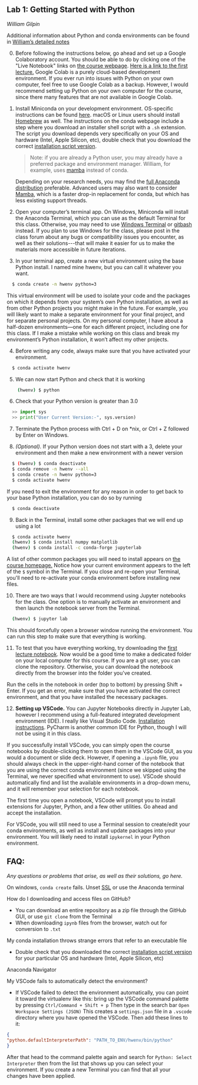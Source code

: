 ## Lab 1: Getting Started with Python
*William Gilpin*

Additional information about Python and conda environments can be found in [William’s detailed notes](http://www.wgilpin.com/howto/howto_conda.html)

0. Before following the instructions below, go ahead and set up a Google Colaboratory account. You should be able to do by clicking one of the "Live Notebook" links on [the course webpage](https://github.com/williamgilpin/cphy). [Here is a link to the first lecture.](https://colab.research.google.com/github/williamgilpin/cphy/blob/main/talks/python_intro.ipynb) Google Colab is a purely cloud-based development environment. If you ever run into issues with Python on your own computer, feel free to use Google Colab as a backup. However, I would recommend setting up Python on your own computer for the course, since there many features that are not available in Google Colab.

1. Install Miniconda on your development environment. OS-specific instructions can be found [here](https://docs.conda.io/projects/conda/en/latest/user-guide/install/index.html). macOS or Linux users should install [Homebrew](https://brew.sh/) as well. The instructions on the conda webpage include a step where you download an installer shell script with a `.sh` extension. The script you download depends very specifically on your OS and hardware (Intel, Apple Silicon, etc), double check that you download the correct [installation script version](https://docs.conda.io/en/latest/miniconda.html).

    > Note: if you are already a Python user, you may already have a preferred package and environment manager. William, for example, uses [mamba](https://mamba.readthedocs.io/en/latest/user_guide/mamba.html) instead of conda.
    
    Depending on your research needs, you may find the [full Anaconda distribution](https://www.anaconda.com/) preferable. Advanced users may also want to consider [Mamba](https://mamba.readthedocs.io/en/latest/user_guide/mamba.html), which is a faster drop-in replacement for conda, but which has less existing support threads.

2. Open your computer’s terminal app. On Windows, Miniconda will install the Anaconda Terminal, which you can use as the default Terminal for this class. Otherwise, you may need to use [Windows Terminal](https://github.com/microsoft/terminal) or [gitbash](https://gitforwindows.org/) instead. If you plan to use Windows for the class, please post in the class forum about any bugs or compatibility issues you encounter, as well as their solutions---that will make it easier for us to make the materials more accessible in future iterations.

3. In your terminal app, create a new virtual environment using the base Python install. I named mine hwenv, but you can call it whatever you want.

  ```bash
    $ conda create -n hwenv python=3
  ```
  This virtual environment will be used to isolate your code and the packages on which it depends from your system’s own Python installation, as well as from other Python projects you might make in the future. For example, you will likely want to make a separate environment for your final project, and for separate personal projects. On my personal computer, I have about a half-dozen environments—one for each different project, including one for this class. If I make a mistake while working on this class and break my environment’s Python installation, it won’t affect my other projects.

4.  Before writing any code, always make sure that you have activated your environment.
  ```bash
    $ conda activate hwenv
  ```

5. We can now start Python and check that it is working
  ```bash
      (hwenv) $ python
  ```

6. Check that your Python version is greater than 3.0
  ```python
    >> import sys
    >> print("User Current Version:-", sys.version)
  ```

7. Terminate the Python process with Ctrl + D on \*nix, or  Ctrl + Z followed by Enter on Windows.

8. *(Optional).* If your Python version does not start with a 3, delete your environment and then make a new environment with a newer version
  ```bash
    $ (hwenv) $ conda deactivate
    $ conda remove -n hwenv --all
    $ conda create -n hwenv python=3
    $ conda activate hwenv
  ```
  If you need to exit the environment for any reason in order to get back to your base Python installation, you can do so by running
  ```bash
    $ conda deactivate
  ```

9. Back in the Terminal, install some other packages that we will end up using a lot 

  ```bash
    $ conda activate hwenv
    (hwenv) $ conda install numpy matplotlib 
    (hwenv) $ conda install -c conda-forge jupyterlab
  ```
  A list of other common packages you will need to install appears on [the course homepage.](https://www.wgilpin.com/cphy) Notice how your current environment appears to the left of the `$` symbol in the Terminal. If you close and re-open your Terminal, you'll need to re-activate your conda environment before installing new files.

10. There are two ways that I would recommend using Jupyter notebooks for the class. One option is to manually activate an environment and then launch the notebook server from the Terminal.

  ```bash
    (hwenv) $ jupyter lab
  ```
  This should forcefully open a browser window running the environment. You can run this step to make sure that everything is working.

11. To test that you have everything working, try downloading the [first lecture notebook](https://github.com/williamgilpin/cphy/blob/main/talks/python_intro.ipynb). Now would be a good time to make a dedicated folder on your local computer for this course. If you are a git user, you can clone the repository. Otherwise, you can download the notebook directly from the browser into the folder you've created.
  
  Run the cells in the notebook in order (top to bottom) by pressing Shift + Enter. If you get an error, make sure that you have activated the correct environment, and that you have installed the necessary packages.

12. **Setting up VSCode.** You can Jupyter Notebooks directly in Jupyter Lab, however I recommend using a full-featured integrated development environment (IDE). I really like Visual Studio Code. [Installation instructions](https://code.visualstudio.com/). PyCharm is another common IDE for Python, though I will not be using it in this class.

  If you successfully install VSCode, you can simply open the course notebooks by double-clicking them to open them in the VSCode GUI, as you would a document or slide deck.  However, if opening a `.ipynb` file, you should always check in the upper-right-hand corner of the notebook that you are using the correct conda environment (since we skipped using the Terminal, we never specified what environment to use). VSCode should automatically find and list the available environments in a drop-down menu, and it will remember your selection for each notebook. 

  The first time you open a notebook, VSCode will prompt you to install extensions for Jupyter, Python, and a few other utilities. Go ahead and accept the installation. 

  For VSCode, you will still need to use a Terminal session to create/edit your conda environments, as well as install and update packages into your environment. You will likely need to install `ipykernel` in your Python environment.


<!-- 12. Now that we know that everything is working, head over to the class repository on GitHub and start working on Lab 1, which uses some parts of the Python ecosystem in order to make really cool embeddings of high-dimensional datasets. -->


## FAQ:

*Any questions or problems that arise, as well as their solutions, go here.*

On windows, `conda create` fails. Unset [SSL](https://stackoverflow.com/questions/50125472/issues-with-installing-python-libraries-on-windows-condahttperror-http-000-co) or use the Anaconda terminal

How do I downloading and access files on GitHub?
+ You can download an entire repository as a zip file through the GitHub GUI, or use `git clone` from the Terminal
+ When downloading `ipynb` files from the browser, watch out for conversion to `.txt`

My conda installation throws strange errors that refer to an executable file
+ Double check that you downloaded the correct [installation script version](https://docs.conda.io/en/latest/miniconda.html) for your particular OS and hardware (Intel, Apple Silicon, etc)

Anaconda Navigator

My VSCode fails to automatically detect the environment?
+ If VSCode failed to detect the environment automatically, you can point it toward the virtualenv like this:
bring up the VSCode command palette by pressing `Ctrl/Command + Shift + p` Then type in the search bar  `Open Workspace Settings (JSON)` This creates a `settings.json` file in a `.vscode` directory where you have opened the VSCode. Then add these lines to it:
```json
{
"python.defaultInterpreterPath": "PATH_TO_ENV/hwenv/bin/python"
}
```
After that head to the command palette again and search for `Python: Select Interpreter` then from the list that shows up you can select your environment. If you create a new Terminal you can find that all your changes have been applied.